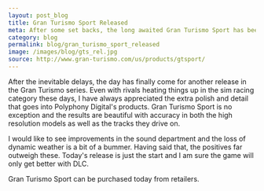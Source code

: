 ```yaml
---
layout: post_blog
title: Gran Turismo Sport Released
meta: After some set backs, the long awaited Gran Turismo Sport has been released. Car enthusiasts should enjoy it.
category: blog
permalink: blog/gran_turismo_sport_released
image: /images/blog/gts_rel.jpg
source: http://www.gran-turismo.com/us/products/gtsport/
---
```


After the inevitable delays, the day has finally come for another release in the Gran Turismo series. Even with rivals heating things up in the sim racing category these days, I have always appreciated the extra polish and detail that goes into Polyphony Digital's products. Gran Turismo Sport is no exception and the results are beautiful with accuracy in both the high resolution models as well as the tracks they drive on.

I would like to see improvements in the sound department and the loss of dynamic weather is a bit of a bummer. Having said that, the positives far outweigh these. Today's release is just the start and I am sure the game will only get better with DLC.

Gran Turismo Sport can be purchased today from retailers.